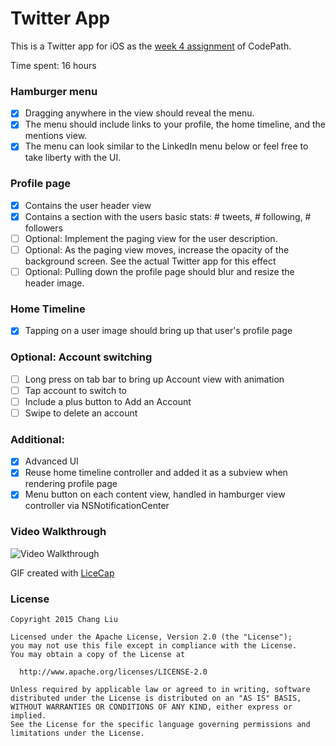 # Twitter App

This is a Twitter app for iOS as the [week 4 assignment](https://courses.codepath.com/courses/intro_to_ios/unit/4#!assignment) of CodePath.

Time spent: 16 hours

### Hamburger menu
- [x] Dragging anywhere in the view should reveal the menu.
- [x] The menu should include links to your profile, the home timeline, and the mentions view.
- [x] The menu can look similar to the LinkedIn menu below or feel free to take liberty with the UI.

### Profile page
- [x] Contains the user header view
- [x] Contains a section with the users basic stats: # tweets, # following, # followers
- [ ] Optional: Implement the paging view for the user description.
- [ ] Optional: As the paging view moves, increase the opacity of the background screen. See the actual Twitter app for this effect
- [ ] Optional: Pulling down the profile page should blur and resize the header image.

### Home Timeline
- [x] Tapping on a user image should bring up that user's profile page

### Optional: Account switching
- [ ] Long press on tab bar to bring up Account view with animation
- [ ] Tap account to switch to
- [ ] Include a plus button to Add an Account
- [ ] Swipe to delete an account

### Additional:
- [x] Advanced UI
- [x] Reuse home timeline controller and added it as a subview when rendering profile page
- [x] Menu button on each content view, handled in hamburger view controller via NSNotificationCenter

### Video Walkthrough
![Video Walkthrough](https://github.com/buy/twitter-redux/blob/master/Demo/twitter_demo.gif?raw=true)

GIF created with [LiceCap](http://www.cockos.com/licecap/)


### License
    Copyright 2015 Chang Liu

    Licensed under the Apache License, Version 2.0 (the "License");
    you may not use this file except in compliance with the License.
    You may obtain a copy of the License at

      http://www.apache.org/licenses/LICENSE-2.0

    Unless required by applicable law or agreed to in writing, software
    distributed under the License is distributed on an "AS IS" BASIS,
    WITHOUT WARRANTIES OR CONDITIONS OF ANY KIND, either express or implied.
    See the License for the specific language governing permissions and
    limitations under the License.
